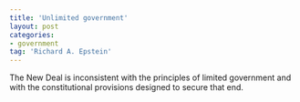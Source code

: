 ```yaml
---
title: 'Unlimited government'
layout: post
categories:
- government
tag: 'Richard A. Epstein'
---
```


The New Deal is inconsistent with the principles of limited government and with the constitutional provisions designed to secure that end.